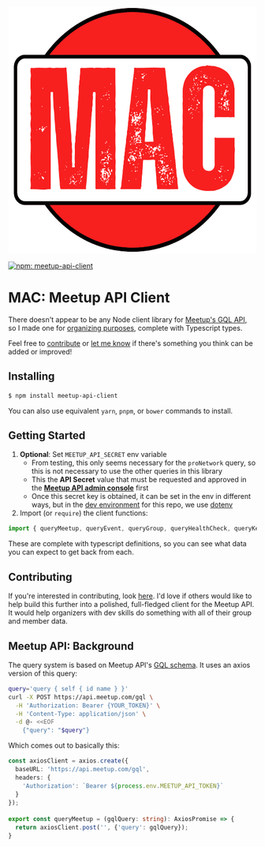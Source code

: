 <img src="./meetup-api-client.logo.png" height="500px" alt="MAC: Meetup API Client"/>

[![npm: meetup-api-client](https://img.shields.io/npm/v/meetup-api-client.svg)](https://npmjs.com/package/meetup-api-client)
# MAC: Meetup API Client
There doesn't appear to be any Node client library for [Meetup's GQL API](https://www.meetup.com/api/general/), so I made one for [organizing purposes](https://nyctnb.com), complete with Typescript types.

Feel free to [contribute](CONTRIBUTING.md) or [let me know](../../issues) if there's something you think can be added or improved!

## Installing
```bash
$ npm install meetup-api-client
```
You can also use equivalent `yarn`, `pnpm`, or `bower` commands to install.

## Getting Started

1. **Optional**: Set `MEETUP_API_SECRET` env variable
   * From testing, this only seems necessary for the `proNetwork` query, so this is not necessary to use the other queries in this library
   * This the **API Secret** value that must be requested and approved in the **[Meetup API admin console](https://www.meetup.com/api/oauth/list/)** first
   * Once this secret key is obtained, it can be set in the env in different ways, but in the [dev environment](CONTRIBUTING.md) for this repo, we use [dotenv](https://www.npmjs.com/package/dotenv)
2. Import (or `require`) the client functions:
```js
import { queryMeetup, queryEvent, queryGroup, queryHealthCheck, queryKeywordSearch, queryProNetwork } from 'meetup-api-client';
```
These are complete with typescript definitions, so you can see what data you can expect to get back from each.

## Contributing
If you're interested in contributing, look [here](CONTRIBUTING.md).  I'd love if others would like to help build this further into a polished, full-fledged client for the Meetup API.  It would help organizers with dev skills do something with all of their group and member data.

## Meetup API: Background
The query system is based on Meetup API's [GQL schema](https://www.meetup.com/api/schema/#graphQl-schema).  It uses an axios version of this query:

```bash
query='query { self { id name } }'
curl -X POST https://api.meetup.com/gql \
  -H 'Authorization: Bearer {YOUR_TOKEN}' \
  -H 'Content-Type: application/json' \
  -d @- <<EOF
    {"query": "$query"}
```

Which comes out to basically this:
```typescript
const axiosClient = axios.create({
  baseURL: 'https://api.meetup.com/gql',
  headers: {
    'Authorization': `Bearer ${process.env.MEETUP_API_TOKEN}`
  }
});

export const queryMeetup = (gqlQuery: string): AxiosPromise => {
  return axiosClient.post('', {'query': gqlQuery});
}
```
